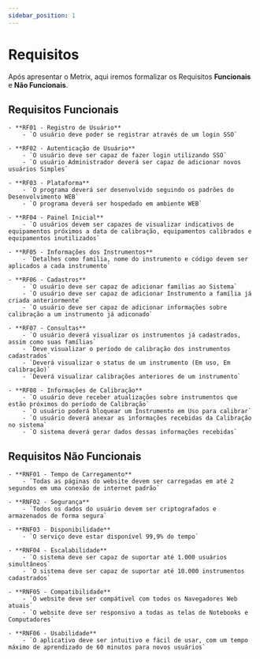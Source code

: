```yaml
---
sidebar_position: 1
---
```


# Requisitos

Após apresentar o Metrix, aqui iremos formalizar os Requisitos **Funcionais** e **Não Funcionais**.

## Requisitos Funcionais
    - **RF01 - Registro de Usuário**
        - `O usuário deve poder se registrar através de um login SSO`

    - **RF02 - Autenticação de Usuário**
        - `O usuário deve ser capaz de fazer login utilizando SSO`
        - `O usuário Administrador deverá ser capaz de adicionar novos usuários Simples`

    - **RF03 - Plataforma**
        - `O programa deverá ser desenvolvido seguindo os padrões do Desenvolvimento WEB`
        - `O programa deverá ser hospedado em ambiente WEB`

    - **RF04 - Painel Inicial**
        - `O usuários devem ser capazes de visualizar indicativos de equipamentos próximos a data de calibração, equipamentos calibrados e equipamentos inutilizados`

    - **RF05 - Informações dos Instrumentos**
        - `Detalhes como familia, nome do instrumento e código devem ser aplicados a cada instrumento`

    - **RF06 - Cadastros**
        - `O usuário deve ser capaz de adicionar familias ao Sistema`
        - `O usuário deve ser capaz de adicionar Instrumento a família já criada anteriormente`
        - `O usuário deve ser capaz de adicionar informações sobre calibração a um instrumento já adiconado`

    - **RF07 - Consultas**
        - `O usuário deverá visualizar os instrumentos já cadastrados, assim como suas famílias`
        - `Deve visualizar o período de calibração dos instrumentos cadastrados`
        - `Deverá visualizar o status de um instrumento (Em uso, Em calibração)`
        - `Deverá visualizar calibrações anteriores de um instrumento`

    - **RF08 - Informações de Calibração**
        - `O usuário deve receber atualizações sobre instrumentos que estão próximos do período de Calibração`
        - `O usuário poderá bloquear um Instrumento em Uso para calibrar`
        - `O usuário deverá anexar as informações recebidas da Calibração no sistema`
        - `O sistema deverá gerar dados dessas informações recebidas`

## Requisitos Não Funcionais
    - **RNF01 - Tempo de Carregamento**
        - `Todas as páginas do website devem ser carregadas em até 2 segundos em uma conexão de internet padrão`
    
    - **RNF02 - Segurança**
        - `Todos os dados do usuário devem ser criptografados e armazenados de forma segura`

    - **RNF03 - Disponibilidade**
        - `O serviço deve estar disponível 99,9% do tempo`

    - **RNF04 - Escalabilidade**
        - `O sistema deve ser capaz de suportar até 1.000 usuários simultâneos`
        - `O sistema deve ser capaz de suportar até 10.000 instrumentos cadastrados`

    - **RNF05 - Compatibilidade**
        - `O website deve ser compátivel com todos os Navegadores Web atuais`
        - `O website deve ser responsivo a todas as telas de Notebooks e Computadores`

    - **RNF06 - Usabilidade**
        - `O aplicativo deve ser intuitivo e fácil de usar, com um tempo máximo de aprendizado de 60 minutos para novos usuários`